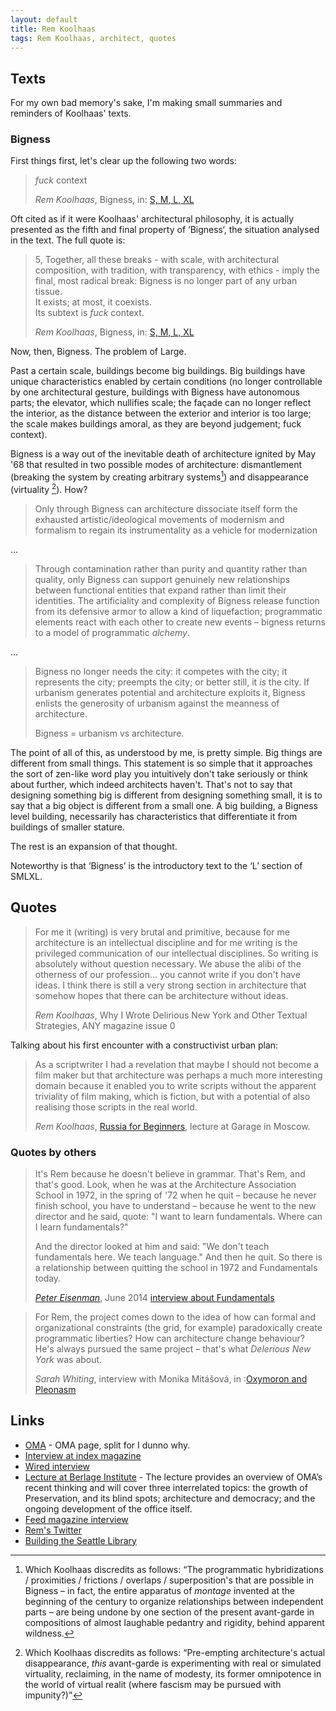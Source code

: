 ```yaml
---
layout: default
title: Rem Koolhaas
tags: Rem Koolhaas, architect, quotes
---
```


## Texts

For my own bad memory's sake, I'm making small summaries and reminders of
Koolhaas' texts.


### Bigness

First things first, let's clear up the following two words:

> _fuck_ context
>
> <cite>Rem Koolhaas</cite>, Bigness, in: [S, M, L, XL](http://www.amazon.co.uk/gp/product/1885254865/ref=as_li_tl?ie=UTF8&camp=1634&creative=19450&creativeASIN=1885254865&linkCode=as2&tag=zmlka-21&linkId=OJRQYJHV2U3T3EGY) 

Oft cited as if it were Koolhaas' architectural philosophy, it is actually
presented as the fifth and final property of ‘Bigness‘, the situation analysed
in the text. The full quote is:

> 5, Together, all these breaks - with scale, with architectural composition,
> with tradition, with transparency, with ethics - imply the final, most
> radical break: Bigness is no longer part of any urban tissue.  
> It exists; at most, it coexists.  
> Its subtext is _fuck_ context.
>
> <cite>Rem Koolhaas</cite>, Bigness, in: [S, M, L, XL](http://www.amazon.co.uk/gp/product/1885254865/ref=as_li_tl?ie=UTF8&camp=1634&creative=19450&creativeASIN=1885254865&linkCode=as2&tag=zmlka-21&linkId=OJRQYJHV2U3T3EGY) 

Now, then, Bigness. The problem of Large.

Past a certain scale, buildings become big buildings. Big buildings have unique
characteristics enabled by certain conditions (no longer controllable by one
architectural gesture, buildings with Bigness have autonomous parts; the
elevator, which nullifies scale; the façade can no longer reflect the interior,
as the distance between the exterior and interior is too large; the scale makes
buildings amoral, as they are beyond judgement; fuck context).

Bigness is a way out of the inevitable death of architecture ignited by May
'68 that resulted in two possible modes of architecture: dismantlement
(breaking the system by creating arbitrary systems[^attack1]) and disappearance
(virtuality [^attack2]). How?

> Only through Bigness can architecture dissociate itself form the exhausted
> artistic/ideological movements of modernism and formalism to regain its
> instrumentality as a vehicle for modernization

…

> Through contamination rather than purity and quantity rather than quality,
> only Bigness can support genuinely new relationships between functional
> entities that expand rather than limit their identities. The artificiality
> and complexity of Bigness release function from its defensive armor to allow
> a kind of liquefaction; programmatic elements react with each other to create
> new events – bigness returns to a model of programmatic _alchemy_.

…

> Bigness no longer needs the city: it competes with the city; it represents
> the city; preempts the city; or better still, it _is_ the city. If urbanism
> generates potential and architecture exploits it, Bigness enlists the
> generosity of urbanism against the meanness of architecture.
>
> Bigness = urbanism vs  architecture.

The point of all of this, as understood by me, is pretty simple. Big things are
different from small things. This statement is so simple that it
approaches the sort of zen-like word play you intuitively don't take
seriously or think about further, which indeed architects haven't. That's not
to say that designing something big is different from designing something
small, it is to say that a big object is different from a small one. A big
building, a Bigness level building, necessarily has characteristics that
differentiate it from buildings of smaller stature.

The rest is an expansion of that thought.

Noteworthy is that ‘Bigness’ is the introductory text to the ‘L’ section of
SMLXL.

## Quotes


> For me it (writing) is very brutal and primitive, because for me architecture
> is an intellectual discipline and for me writing is the privileged
> communication of our intellectual disciplines. So writing is absolutely
> without question necessary. We abuse the alibi of the otherness of our
> profession… you cannot write if you don't have ideas. I think there is still
> a very strong section in architecture that somehow hopes that there can be
> architecture without ideas.
>
> <cite>Rem Koolhaas</cite>, Why I Wrote Delirious New York and Other Textual
> Strategies, ANY magazine issue 0

Talking about his first encounter with a constructivist urban plan:

> As a scriptwriter I had a revelation that maybe I should not become a
> film maker but that architecture was perhaps a much more interesting domain
> because it enabled you to write scripts without the apparent triviality of
> film making, which is fiction, but with a potential of also realising those
> scripts in the real world.
>
> <cite>Rem Koolhaas</cite>, [Russia for Beginners](https://youtu.be/6oelsf4pdZg), lecture at Garage in
> Moscow.

### Quotes by others

> It's Rem because he doesn't believe in grammar. That's Rem, and that's good.
> Look, when he was at the Architecture Association School in 1972, in the
> spring of '72 when he quit – because he never finish school, you have to
> understand – because he went to the new director and he said, quote: "I want
> to learn fundamentals. Where can I learn fundamentals?"
>
> And the director looked at him and said: "We don't teach fundamentals here.
> We teach language." And then he quit. So there is a relationship between
> quitting the school in 1972 and Fundamentals today.
>
> <cite>[Peter Eisenman](peter_eisenman)</cite>, June 2014 [interview about
> Fundamentals](http://www.dezeen.com/2014/06/09/rem-koolhaas-at-the-end-of-career-says-peter-eisenman)

> For Rem, the project comes down to the idea of how can formal and
> organizational constraints (the grid, for example) paradoxically create
> programmatic liberties? How can architecture change behaviour? He's always
> pursued the same project – that's what _Delerious New York_ was about.
>
> <cite>Sarah Whiting</cite>, interview with Monika Mitášová, in :[Oxymoron and
> Pleonasm](http://www.amazon.co.uk/gp/product/1940291410/ref=as_li_tl?ie=UTF8&camp=1634&creative=19450&creativeASIN=1940291410&linkCode=as2&tag=zmlka-21&linkId=BX24NNXQQ2N2FN5F)

## Links

* [OMA](oma) - OMA page, split for I dunno why.
* [Interview at index magazine](http://www.indexmagazine.com/interviews/rem_koolhaas.shtml)
* [Wired interview](http://www.wired.com/wired/archive/4.07/koolhaas.html?pg#2&topic#)
* [Lecture at Berlage Institute](http://vimeo.com/25071414) - The lecture
  provides an overview of OMA’s recent thinking and will cover three
  interrelated topics: the growth of Preservation, and its blind spots;
  architecture and democracy; and the ongoing development of the office itself.
* [Feed magazine interview](http://www.feedmag.com/re/re114.2.html)
* [Rem's Twitter](http://www.twitter.com/remkoolhaas)
* [Building the Seattle Library](http://www.youtube.com/watch?v=1x0PA0Rnjho)


[^attack1]: Which Koolhaas discredits as follows: “The programmatic hybridizations / proximities / frictions / overlaps / superposition's that are possible in Bigness  – in fact, the entire apparatus of _montage_ invented at the beginning of the century to organize relationships between independent parts – are being undone by one section of the present avant-garde in compositions of almost laughable pedantry and rigidity, behind apparent wildness.

[^attack2]: Which Koolhaas discredits as follows: “Pre-empting architecture's actual disappearance, _this_ avant-garde is experimenting with real or simulated virtuality, reclaiming, in the name of modesty, its former omnipotence in the world of virtual realit (where fascism may be pursued with impunity?)”
